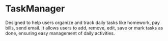 # TaskManager
 Designed to help users organize and track daily tasks like homework, pay bills, send email. It allows users to add, remove, edit, save or mark tasks as done, ensuring easy management of daily activities. 
